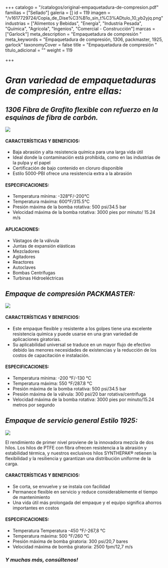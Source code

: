 +++
catalogo = "/catalogos/original-empaquetadura-de-compresion.pdf"
familias = ["Sellado"]
galeria = []
id = 119
imagen = "/v1617729724/Copia_de_Dise%C3%B1o_sin_t%C3%ADtulo_10_yb2yjq.png"
industrias = ["Alimentos y Bebidas", "Energía", "Industria Pesada", "Química", "Agrícola", "Ingenios", "Comercial - Construcción"]
marcas = ["Garlock"]
meta_description = "Empaquetadura de compresión "
meta_keywords = "Empaquetadura de compresión, 1306, packmaster, 1925, garlock"
taxonomyCover = false
title = "Empaquetadura de compresión "
titulo_adicional = ""
weight = 119

+++
# **_Gran variedad de empaquetaduras de compresión, entre ellas:_**

## _1306 Fibra de Grafito flexible con refuerzo en la esquinas de fibra de carbón._

![](https://res.cloudinary.com/novatec/v1597273023/style_1306_flexible_graphite_fm3bk6.jpg)

#### **CARACTERÍSTICAS Y BENEFICIOS:**

* Baja abrasión y alta resistencia química para una larga vida útil
* Ideal donde la contaminación está prohibida, como en las industrias de la pulpa y el papel
* Certificación de bajo contenido en cloruro disponible
* Estilo 5000-PBI ofrece una resistencia extra a la abrasión

#### **ESPECIFICACIONES:**

* Temperatura mínima: -328°F/-200°C
* Temperatura máxima: 600°F/315.5°C
* Presión máxima de la bomba rotativa: 500 psi/34.5 bar
* Velocidad máxima de la bomba rotativa: 3000 pies por minuto/ 15.24 m/s

#### **APLICACIONES:**

* Vástagos de la válvula
* Juntas de expansión elásticas
* Mezcladores
* Agitadores
* Reactores
* Autoclaves
* Bombas Centrífugas
* Turbinas Hidroeléctricas

## _Empaque de compresión PACKMASTER:_

![](https://res.cloudinary.com/novatec/v1597273126/PackMaster-6_1200x900_lwtv5h.jpg)

#### **CARACTERÍSTICAS Y BENEFICIOS:**

* Este empaque flexible y resistente a los golpes tiene una excelente resistencia química y puede usarse en una gran variedad de aplicaciones giratorias.
* Su aplicabilidad universal se traduce en un mayor flujo de efectivo debido las menores necesidades de existencias y la reducción de los costos de capacitación e instalación.

#### **ESPECIFICACIONES:**

* Temperatura mínima: -200 °F/-130 °C
* Temperatura máxima: 550 °F/287.8 °C
* Presión máxima de la bomba rotativa: 500 psi/34.5 bar
* Presión máxima de la válvula: 300 psi/20 bar rotativa/centrífuga
* Velocidad máxima de la bomba rotativa: 3000 pies por minuto/15.24 metros por segundo

## _Empaque de servicio general Estilo 1925:_

![](https://res.cloudinary.com/novatec/v1597273309/Style_1925_1200x900_fmcyeb.jpg)

El rendimiento de primer nivel proviene de la innovadora mezcla de dos hilos. Los hilos de PTFE con fibra ofrecen resistencia a la abrasión y estabilidad térmica, y nuestros exclusivos hilos SYNTHEPAK® retienen la flexibilidad y la resiliencia y garantizan una distribución uniforme de la carga.

#### **CARACTERÍSTICAS Y BENEFICIOS:**

* Se corta, se envuelve y se instala con facilidad
* Permanece flexible en servicio y reduce considerablemente el tiempo de mantenimiento
* Una vida útil más prolongada del empaque y el equipo significa ahorros importantes en costos

#### **ESPECIFICACIONES:**

* Temperatura Temperatura -450 °F/-267,8 °C
* Temperatura máxima: 500 °F/260 °C
* Presión máxima de bomba giratoria: 300 psi/20,7 bares
* Velocidad máxima de bomba giratoria: 2500 fpm/12,7 m/s

### **_Y muchas más, consúltenos!_**